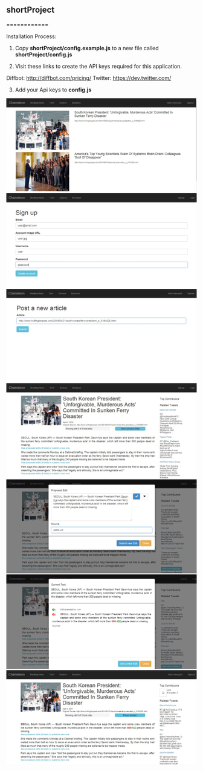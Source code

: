 ## shortProject ##
============

Installation Process: 

1) Copy **shortProject/config.example.js** to a new file called **shortProject/config.js**


2) Visit these links to create the API keys required for this application. 

Diffbot: http://diffbot.com/pricing/
Twitter: https://dev.twitter.com/

3) Add your Api keys to **config.js**


![Alt text](/screenshots/mainpage.jpg "main page")
![Alt text](/screenshots/signup.jpg "sign up")
![Alt text](/screenshots/newpost.jpg "newpost")
![Alt text](/screenshots/article.jpg "article")
![Alt text](/screenshots/proposeEdit.jpg "edit")
![Alt text](/screenshots/vote.jpg "vote")
![Alt text](/screenshots/timeline.jpg "timeline")